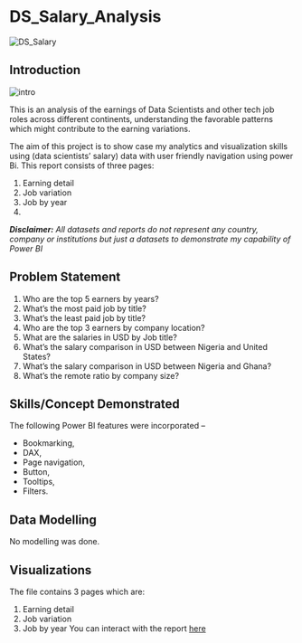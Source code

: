 # DS_Salary_Analysis

![DS_Salary](https://github.com/AbdulAfeez001/DS_Salary_Analysis/assets/97398702/7d1ac8cb-d5c2-4065-9730-5b6ef9b56687)


## Introduction

![intro](https://github.com/AbdulAfeez001/DS_Salary_Analysis/assets/97398702/f84c449b-62ed-407b-b775-bbc8b9e265f5)
 
This is an analysis of the earnings of Data Scientists and other tech job roles across different continents, understanding the favorable patterns which might contribute to the earning variations.

The aim of this project is to show case my analytics and visualization skills using (data scientists’ salary) data with user friendly navigation using power Bi. 
This report consists of three pages:

1.	Earning detail
2.	Job variation
3.	Job by year 
4.	
**_Disclaimer:_** _All datasets and reports do not represent any country, company or institutions but just a datasets to demonstrate my capability of Power BI_  

## Problem Statement

1.	Who are the top 5 earners by years?
2.	What’s the most paid job by title?
3.	What’s the least paid job by title?
4.	Who are the top 3 earners by company location?
5.	What are the salaries in USD by Job title?
6.	What’s the salary comparison in USD between Nigeria and United States?
7.	What’s the salary comparison in USD between Nigeria and Ghana?
8.	What’s the remote ratio by company size? 

## Skills/Concept Demonstrated 

The following Power BI features were incorporated – 
- Bookmarking,
- DAX,
- Page navigation, 
- Button, 
- Tooltips, 
- Filters.

## Data Modelling

No modelling was done. 

## Visualizations

The file contains 3 pages which are:
1.	Earning detail
2.	Job variation
3.	Job by year 
You can interact with the report [here](https://app.powerbi.com/groups/me/reports/3607421f-0bb0-4ed6-82d4-62b305aefa6b/ReportSection?experience=power-bi)



